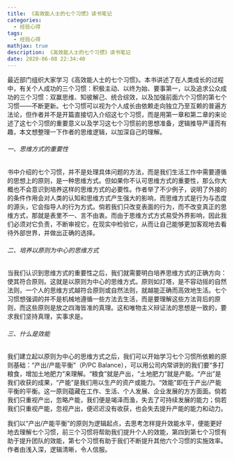 ```yaml
---
title: 《高效能人士的七个习惯》读书笔记
categories:
  - 经验心得
tags:
  - 经验心得
mathjax: true
description: 《高效能人士的七个习惯》读书笔记
date: 2020-06-08 22:34:40
---
```


最近部门组织大家学习《高效能人士的七个习惯》。本书讲述了在人类成长的过程中，有关个人成功的三个习惯：积极主动、以终为始、要事第一，以及追求公众成功的三个习惯：双赢思维、知彼解己、统合综效，以及加强前面六个习惯的第七个习惯——不断更新。七个习惯可以视为个人成长由依赖走向独立乃至互赖的普遍方法论，但作者并不是开篇直接切入介绍这七个习惯，而是用第一章和第二章的来论述了这七个习惯的重要意义以及学习这七个习惯前的思想准备，逻辑推导严谨而有趣，本文想整理一下作者的思维逻辑，以加深自己的理解。

###### 一、思维方式的重要性

书中介绍的七个习惯，并不是处理具体问题的方法，而是我们生活工作中需要遵循的思想上的原则，是一种思维方式。但如果你不认可思维方式的重要性，那么你大概也不会意识到培养这样的思维方式的必要性。作者举了不少例子，说明了外接的的条件作用会对人类的认知和思维方式产生强大的影响，而思维方式是行为与态度的源头，它会指导人的行为方式。倘若我们只改变表面的行为，而不改变真正的思维方式，那就是表里不一、言不由衷。而由于思维方式方式易受外界影响，因此我们必须对它负责，不断审视它，在现实中检验它，从而让自己能够更加客观地去看待外部世界，并做出正确的选择。

###### 二、培养以原则为中心的思维方式

当我们认识到思维方式的重要性之后，我们就需要明白培养思维方式的正确方向： 使其符合原则。这就是以原则为中心的思维方式。原则如灯塔，是不容动摇的自然法则，一个人的思维方式越符合原则或自然法则，就越能正确而高效地生活。七个习惯想强调的并不是机械地遵循一些方法去生活，而是要理解这些方法背后的原则，而这些原则是放之四海皆准的真理。这和唯物主义辩证法的思想是一致的，要求我们坚持真理，实事求是。

###### 三、什么是效能

我们建立起以原则为中心的思维方式之后，我们可以开始学习七个习惯所依赖的原则基础：“产出/产能平衡”（P/PC Balance），可以用公司内常讲到的我们要“多打粮食，增加土地肥力”来理解。“粮食”就是产出，“土地肥力”就是产能。“产出”是我们收获的成果，“产能”是我们用以生产的资产或能力。“效能”即在于产出/产能平衡的平衡。这一原则蕴藏在工作、生活、个人发展、企业发展的方方面面。倘若我们只重视产出，忽略产能，我们便是竭泽而渔，失去了可持续发展的能力；倘若我们只重视产能，忽视产出，便迟迟没有收获，也会失去提升产能的能力和动力。

我们以“产出/产能平衡”的原则为逻辑起点，去思考怎样提升效能水平，便能更好地去理解七个习惯，前三个习惯将帮助我们提升个人的效能，第四到第七个习惯有助于提升团队的效能，第七个习惯有助于我们不断提升其他六个习惯的实施效率。作者由浅入深，逻辑清晰，令人信服。